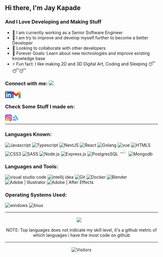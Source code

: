 ## Hi there, I'm Jay Kapade

### And I Love Developing and Making Stuff

- 🔭 I am currently working as a Senior Software Engineer
- 🌱 I am try to improve and develop myself further to become a better Developer
- 👯 Looking to collaborate with other developers
- 🥅 Forever Goals: Learn about new technologies and improve existing knowledge base
- ⚡ Fun fact: I like making 2D and 3D Digital Art, Coding and Sleeping 😴😴😴

### Connect with me: <img src="https://media.giphy.com/media/LnQjpWaON8nhr21vNW/giphy.gif" height="32">

[<img align="left" alt="Jay| LinkedIn" height="22px" src="./SocialLogo/LinkedIn.png" />][linkedin]
[<img align="left" alt="Jay| LinkedIn" height="22px" src="./SocialLogo/Gmail.png" />][gmail]

<br/>

### Check Some Stuff I made on:
[<img align="left" alt="Jay | Instagram" height="22px" src="./SocialLogo/Instagram.png" />][instagram]
[<img align="left" alt="Jay | Artstation" height="22px" src="./SocialLogo/Artstation.png" />][artstation]
<br />

---
### Languages Known:
<p align="left">
<img alt="Javascript" width="26px" src="https://img.icons8.com/color/240/000000/javascript.png" />
<img alt="Typescript" width="26px" src="https://img.icons8.com/color/240/000000/typescript.png" />
<img alt="NextJS" width="26px" src="https://img.icons8.com/color/240/000000/nextjs.png" />
  <img alt="React" width="26px" src="https://img.icons8.com/color/240/000000/react-native.png" />
<img alt="Golang" width="26px" src="https://img.icons8.com/color/240/000000/golang.png" />  
<img alt="vue" width="26px" src="https://vuejs.org/images/logo.png" />
<img alt="HTML5" width="26px" src="https://img.icons8.com/color/240/000000/html-5.png">
<img alt="CSS3" width="26px" src="https://img.icons8.com/color/240/000000/css3.png">
<img alt="SASS" width="26px" src="https://img.icons8.com/color/240/000000/sass.png">
<img alt="Node.js" width="56px" height="auto" src="https://nodejs.org/static/logos/nodejsDark.svg">
<img alt="Express.js" width="26px" src="https://www.pngfind.com/pngs/m/136-1363736_express-js-icon-png-transparent-png.png">
<img alt="PostgresSQL" width="26px" src="https://upload.wikimedia.org/wikipedia/commons/2/29/Postgresql_elephant.svg">
<img alt="MySQL" width="26px" src="https://raw.githubusercontent.com/github/explore/80688e429a7d4ef2fca1e82350fe8e3517d3494d/topics/mysql/mysql.png">
<img alt="Mongodb" width="26px" src="https://img.icons8.com/color/240/000000/mongo-db.png">
<p>

### Languages and Tools:
<p align="left">
<img alt="visual studio code" width="26px" src="https://img.icons8.com/fluent/240/000000/visual-studio-code-2019.png" />
<img alt="intellij idea" width="26px" src="https://img.icons8.com/color/240/000000/intellij-idea.png" />
<img alt="Git" width="26px" src="https://img.icons8.com/color/240/000000/git.png">
<img alt="Docker" width="26px" src="https://img.icons8.com/color/240/000000/docker.png">
<img alt="Blender" width="26px" src="https://img.icons8.com/color/240/000000/blender-3d.png"/>
<img alt="Adobe | Illustrator" width="26px" src="https://img.icons8.com/color/240/000000/adobe-illustrator--v1.png"/>
<img alt="Adobe | After Effects" width="26px" src="https://img.icons8.com/color/240/000000/adobe-after-effects--v1.png"/>
</p>

### Operating Systems Used:
<p align="left">
<img alt="windows" width="26px" src="https://img.icons8.com/color/240/000000/windows-10.png">
<img alt="linux" width="26px" src="https://img.icons8.com/color/96/000000/linux.png">
</p>

---
<div align="center" gap="20px">
  <img align="center" src="https://github-readme-stats.vercel.app/api/top-langs?username=jaykapade&layout=compact&show_icons=true&hide_border=true&count_private=true&include_all_commits=true&theme=radical" />  &nbsp;&nbsp;&nbsp;
<!-- <img align="center" src="https://github-readme-stats.vercel.app/api?username=jaykapade&show_icons=true&theme=dracula&hide=stars,issues" /> -->
</div>
<br/>
<div align="center">
NOTE: Top languages does not indicate my skill level, it's a github metric of which languages i have the most code on github
</div>

---
<p align="center">                           
  <img align=center  src="https://visitor-badge.laobi.icu/badge?page_id=jazzdestructor.jazzdestructor" alt="Visitors">                     
</p>




[linkedin]: https://www.linkedin.com/in/jaykapade
[gmail]: mailto:jaykapade@gmail.com
[instagram]: https://www.instagram.com/i_create_some_stuff
[artstation]: jazzdestructor.artstation.com
